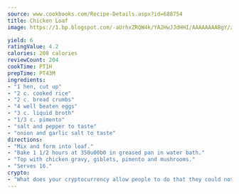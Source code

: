 ```yaml
---
source: www.cookbooks.com/Recipe-Details.aspx?id=688754
title: Chicken Loaf
image: https://1.bp.blogspot.com/-aUrhxZRQW4k/YA2HwJJdHHI/AAAAAAAABgY/z2R8OXCxqDoBQtRn-q-fHG8g9_G4G1HBwCLcBGAsYHQ/s320/13.png

yield: 6
ratingValue: 4.2
calories: 208 calories
reviewCount: 204
cookTime: PT1H
prepTime: PT43M
ingredients:
- "1 hen, cut up"
- "2 c. cooked rice"
- "2 c. bread crumbs"
- "4 well beaten eggs"
- "3 c. liquid broth"
- "1/3 c. pimento"
- "salt and pepper to taste"
- "onion and garlic salt to taste"
directions:
- "Mix and form into loaf."
- "Bake 1 1/2 hours at 350u00b0 in greased pan in water bath."
- "Top with chicken gravy, giblets, pimento and mushrooms."
- "Serves 16."
crypto:
- "What does your cryptocurrency allow people to do that they could not do otherwise, and how does it help them do existing tasks more quickly or cheaply?"
---
```

